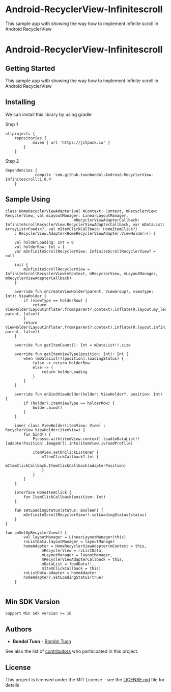 # Android-RecyclerView-Infinitescroll
This sample app with showing the way how to implement infinite scroll in Android RecyclerView

#  Android-RecyclerView-Infinitescroll

## Getting Started
This sample app with showing the way how to implement infinite scroll in Android RecyclerView

## Installing

We can install this library by using gradle

Step 1

```
allprojects {
	repositories {
			maven { url 'https://jitpack.io' }
		}
	}
```

Step 2

```
dependencies {
	         compile 'com.github.tuonbondol:Android-RecyclerView-Infinitescroll:1.0.4'
	}
```

## Sample Using

```
class HomeRecyclerViewAdapter(val mContext: Context, mRecyclerView: RecyclerView, val mLayoutManager: LinearLayoutManager,
                              mRecyclerViewAdapterCallback: InfiniteScrollRecyclerView.RecyclerViewAdapterCallback, var mDataList: ArrayList<Foods>?, val mItemClickCallback: HomeItemClick?)
    : RecyclerView.Adapter<HomeRecyclerViewAdapter.ViewHolder>() {

    val holderLoading: Int = 0
    val holderRow: Int = 1
    var mInfiniteScrollRecyclerView: InfiniteScrollRecyclerView? = null

    init {
        mInfiniteScrollRecyclerView = InfiniteScrollRecyclerView(mContext, mRecyclerView, mLayoutManager, mRecyclerViewAdapterCallback)
    }

    override fun onCreateViewHolder(parent: ViewGroup?, viewType: Int): ViewHolder {
        if (viewType == holderRow) {
            return ViewHolder(LayoutInflater.from(parent?.context).inflate(R.layout.my_lesson_row_layout, parent, false))
        }
        return ViewHolder(LayoutInflater.from(parent?.context).inflate(R.layout.infinite_loading_progress_bar_layout, parent, false))
    }

    override fun getItemCount(): Int = mDataList!!.size

    override fun getItemViewType(position: Int): Int {
        when (mDataList!![position].loadingStatus) {
            false -> return holderRow
            else -> {
                return holderLoading
            }
        }
    }

    override fun onBindViewHolder(holder: ViewHolder?, position: Int) {
        if (holder?.itemViewType == holderRow) {
            holder.bind()
        }
    }

    inner class ViewHolder(itemView: View) : RecyclerView.ViewHolder(itemView) {
        fun bind() {
            Picasso.with(itemView.context).load(mDataList!![adapterPosition].ImageUrl).into(itemView.ivFoodProfile)

            itemView.setOnClickListener {
                mItemClickCallback?.let {
                    mItemClickCallback.ItemClickCallback(adapterPosition)
                }
            }
        }
    }

    interface HomeItemClick {
        fun ItemClickCallback(position: Int)
    }

    fun setLoadingStatus(status: Boolean) {
        mInfiniteScrollRecyclerView!!.setLoadingStatus(status)
    }
}

```

```
fun onSetUpRecyclerView() {
        val layoutManager = LinearLayoutManager(this)
        rvListData.layoutManager = layoutManager
        homeAdapter = HomeRecyclerViewAdapter(mContext = this,
                mRecyclerView = rvListData,
                mLayoutManager = layoutManager,
                mRecyclerViewAdapterCallback = this,
                mDataList = foodData!!,
                mItemClickCallback = this)
        rvListData.adapter = homeAdapter
        homeAdapter?.setLoadingStatus(true)
    }
    
```

## Min SDK Version

```
Support Min Sdk version >= 16

```

## Authors

* **Bondol Tuon** - [Bondol Tuon](https://github.com/BondolTuon)

See also the list of [contributors](https://github.com/BondolTuon/Android-RecyclerView-Infinitescroll/graphs/contributors) who participated in this project.

## License

This project is licensed under the MIT License - see the [LICENSE.md](https://github.com/BondolTuon/Android-RecyclerView-Infinitescroll/blob/master/README.md) file for details
